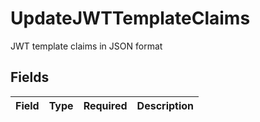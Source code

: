# UpdateJWTTemplateClaims

JWT template claims in JSON format


## Fields

| Field       | Type        | Required    | Description |
| ----------- | ----------- | ----------- | ----------- |